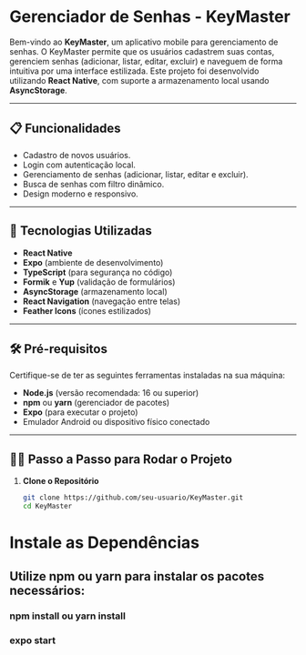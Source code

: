 # Gerenciador de Senhas - KeyMaster

Bem-vindo ao **KeyMaster**, um aplicativo mobile para gerenciamento de senhas. O KeyMaster permite que os usuários cadastrem suas contas, gerenciem senhas (adicionar, listar, editar, excluir) e naveguem de forma intuitiva por uma interface estilizada. Este projeto foi desenvolvido utilizando **React Native**, com suporte a armazenamento local usando **AsyncStorage**.

---

## 📋 Funcionalidades

- Cadastro de novos usuários.
- Login com autenticação local.
- Gerenciamento de senhas (adicionar, listar, editar e excluir).
- Busca de senhas com filtro dinâmico.
- Design moderno e responsivo.

---

## 🚀 Tecnologias Utilizadas

- **React Native**
- **Expo** (ambiente de desenvolvimento)
- **TypeScript** (para segurança no código)
- **Formik** e **Yup** (validação de formulários)
- **AsyncStorage** (armazenamento local)
- **React Navigation** (navegação entre telas)
- **Feather Icons** (ícones estilizados)

---

## 🛠️ Pré-requisitos

Certifique-se de ter as seguintes ferramentas instaladas na sua máquina:

- **Node.js** (versão recomendada: 16 ou superior)
- **npm** ou **yarn** (gerenciador de pacotes)
- **Expo** (para executar o projeto)
- Emulador Android ou dispositivo físico conectado

---

## 🧑‍💻 Passo a Passo para Rodar o Projeto

1. **Clone o Repositório**

   ```bash
   git clone https://github.com/seu-usuario/KeyMaster.git
   cd KeyMaster
   
# Instale as Dependências

## Utilize npm ou yarn para instalar os pacotes necessários:

### npm install ou yarn install

### expo start


